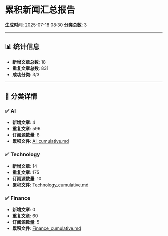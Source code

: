 # 累积新闻汇总报告

**生成时间**: 2025-07-18 08:30
**分类总数**: 3

---

## 📊 统计信息

- **新增文章总数**: 18
- **重复文章总数**: 831
- **成功分类**: 3/3

---

## 📂 分类详情

### ✅ AI
- **新增文章**: 4
- **重复文章**: 596
- **订阅源数量**: 8
- **累积文件**: [AI_cumulative.md](./AI_cumulative.md)

### ✅ Technology
- **新增文章**: 14
- **重复文章**: 175
- **订阅源数量**: 10
- **累积文件**: [Technology_cumulative.md](./Technology_cumulative.md)

### ✅ Finance
- **新增文章**: 0
- **重复文章**: 60
- **订阅源数量**: 5
- **累积文件**: [Finance_cumulative.md](./Finance_cumulative.md)
